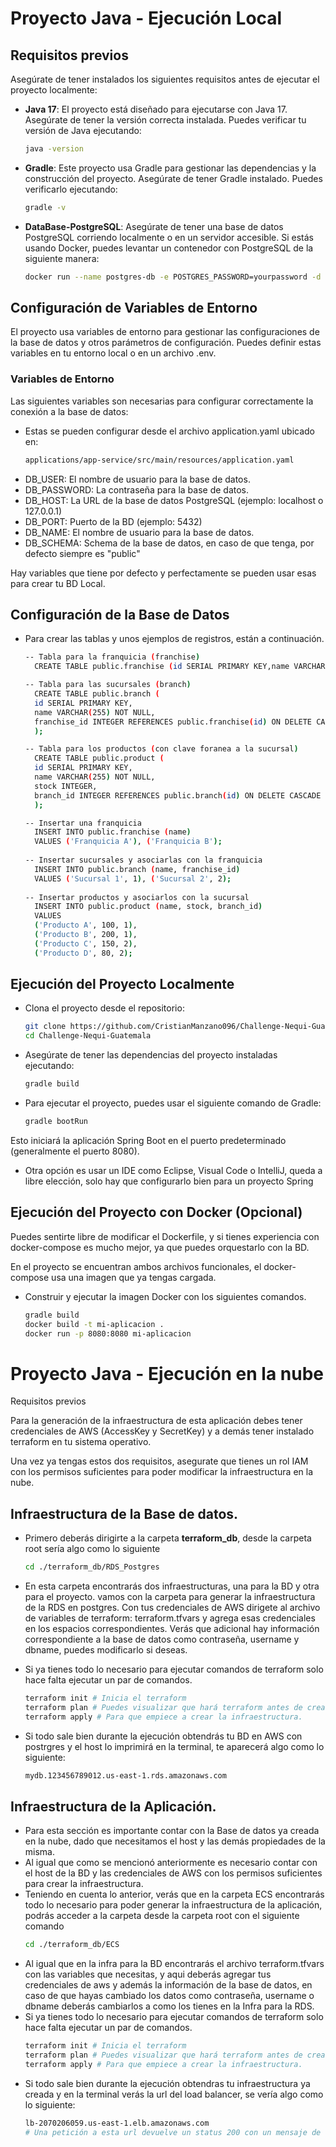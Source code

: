 # Proyecto Java - Ejecución Local

## Requisitos previos

Asegúrate de tener instalados los siguientes requisitos antes de ejecutar el proyecto localmente:

- **Java 17**: El proyecto está diseñado para ejecutarse con Java 17. Asegúrate de tener la versión correcta instalada. Puedes verificar tu versión de Java ejecutando:

  ```bash
  java -version
- **Gradle**: Este proyecto usa Gradle para gestionar las dependencias y la construcción del proyecto. Asegúrate de tener Gradle instalado. Puedes verificarlo ejecutando:
  ```bash
  gradle -v

- **DataBase-PostgreSQL**: Asegúrate de tener una base de datos PostgreSQL corriendo localmente o en un servidor accesible. Si estás usando Docker, puedes levantar un contenedor con PostgreSQL de la siguiente manera:
  ```bash
  docker run --name postgres-db -e POSTGRES_PASSWORD=yourpassword -d -p 5432:5432 postgres:latest

## Configuración de Variables de Entorno
El proyecto usa variables de entorno para gestionar las configuraciones de la base de datos y otros parámetros de configuración. Puedes definir estas variables en tu entorno local o en un archivo .env.

### Variables de Entorno
Las siguientes variables son necesarias para configurar correctamente la conexión a la base de datos:
- Estas se pueden configurar desde el archivo application.yaml ubicado en:
  ```bash 
  applications/app-service/src/main/resources/application.yaml

- DB_USER: El nombre de usuario para la base de datos.
- DB_PASSWORD: La contraseña para la base de datos.
- DB_HOST: La URL de la base de datos PostgreSQL (ejemplo: localhost o 127.0.0.1)
- DB_PORT: Puerto de la BD (ejemplo: 5432)
- DB_NAME: El nombre de usuario para la base de datos.
- DB_SCHEMA: Schema de la base de datos, en caso de que tenga, por defecto siempre es "public"

Hay variables que tiene por defecto y perfectamente se pueden usar esas para crear tu BD Local.

## Configuración de la Base de Datos 
- Para crear las tablas y unos ejemplos de registros, están a continuación.
  ```bash
  -- Tabla para la franquicia (franchise)
    CREATE TABLE public.franchise (id SERIAL PRIMARY KEY,name VARCHAR(255) NOT NULL);

  -- Tabla para las sucursales (branch)
    CREATE TABLE public.branch (
    id SERIAL PRIMARY KEY,
    name VARCHAR(255) NOT NULL,
    franchise_id INTEGER REFERENCES public.franchise(id) ON DELETE CASCADE
    );

  -- Tabla para los productos (con clave foranea a la sucursal)
    CREATE TABLE public.product (
    id SERIAL PRIMARY KEY,
    name VARCHAR(255) NOT NULL,
    stock INTEGER,
    branch_id INTEGER REFERENCES public.branch(id) ON DELETE CASCADE
    );
  
  -- Insertar una franquicia
    INSERT INTO public.franchise (name)
    VALUES ('Franquicia A'), ('Franquicia B');
    
  -- Insertar sucursales y asociarlas con la franquicia
    INSERT INTO public.branch (name, franchise_id)
    VALUES ('Sucursal 1', 1), ('Sucursal 2', 2);
    
  -- Insertar productos y asociarlos con la sucursal
    INSERT INTO public.product (name, stock, branch_id)
    VALUES
    ('Producto A', 100, 1),
    ('Producto B', 200, 1),
    ('Producto C', 150, 2),
    ('Producto D', 80, 2);

## Ejecución del Proyecto Localmente

- Clona el proyecto desde el repositorio:
  ```bash 
  git clone https://github.com/CristianManzano096/Challenge-Nequi-Guatemala.git
  cd Challenge-Nequi-Guatemala
  
- Asegúrate de tener las dependencias del proyecto instaladas ejecutando:
  ```bash 
  gradle build

- Para ejecutar el proyecto, puedes usar el siguiente comando de Gradle:
  ```bash 
  gradle bootRun
Esto iniciará la aplicación Spring Boot en el puerto predeterminado (generalmente el puerto 8080).

- Otra opción es usar un IDE como Eclipse, Visual Code o IntelliJ, queda a libre elección, solo hay que configurarlo bien para un proyecto Spring 

## Ejecución del Proyecto con Docker (Opcional)
Puedes sentirte libre de modificar el Dockerfile, y si tienes experiencia con docker-compose es mucho mejor, ya que puedes orquestarlo con la BD.

En el proyecto se encuentran ambos archivos funcionales, el docker-compose usa una imagen que ya tengas cargada.

- Construir y ejecutar la imagen Docker con los siguientes comandos.
  ```bash
  gradle build
  docker build -t mi-aplicacion .
  docker run -p 8080:8080 mi-aplicacion
  

# Proyecto Java - Ejecución en la nube

Requisitos previos

Para la generación de la infraestructura de esta aplicación debes tener credenciales de AWS (AccessKey y SecretKey) y 
a demás tener instalado terraform en tu sistema operativo.

Una vez ya tengas estos dos requisitos, asegurate que tienes un rol IAM con los permisos suficientes para poder modificar
la infraestructura en la nube.

## Infraestructura de la Base de datos.

- Primero deberás dirigirte a la carpeta **terraform_db**, desde la carpeta root sería algo como lo siguiente
  ```bash
  cd ./terraform_db/RDS_Postgres
  
- En esta carpeta encontrarás dos infraestructuras, una para la BD y otra para el proyecto. vamos con la carpeta para 
generar la infraestructura de la RDS en postgres. Con tus credenciales de AWS dirigete al archivo de variables de 
terraform: terraform.tfvars y agrega esas credenciales en los espacios correspondientes. Verás que adicional hay 
información correspondiente a la base de datos como contraseña, username y dbname, puedes modificarlo si deseas.

- Si ya tienes todo lo necesario para ejecutar comandos de terraform solo hace falta ejecutar un par de comandos.
  ```bash
  terraform init # Inicia el terraform
  terraform plan # Puedes visualizar que hará terraform antes de crearlo
  terraform apply # Para que empiece a crear la infraestructura.
  
- Si todo sale bien durante la ejecución obtendrás tu BD en AWS con postrgres y el host lo imprimirá en la terminal, 
te aparecerá algo como lo siguiente: 
  ```bash
  mydb.123456789012.us-east-1.rds.amazonaws.com

## Infraestructura de la Aplicación.

- Para esta sección es importante contar con la Base de datos ya creada en la nube, dado que necesitamos el host y las 
demás propiedades de la misma.
- Al igual que como se mencionó anteriormente es necesario contar con el host de la BD y las credenciales de AWS con los
permisos suficientes para crear la infraestructura.
- Teniendo en cuenta lo anterior, verás que en la carpeta ECS encontrarás todo lo necesario para poder generar la 
infraestructura de la aplicación, podrás acceder a la carpeta desde la carpeta root con el siguiente comando
  ```bash
  cd ./terraform_db/ECS
- Al igual que en la infra para la BD encontrarás el archivo terraform.tfvars con las variables que necesitas, y aqui 
deberás agregar tus credenciales de aws y además la información de la base de datos, en caso de que hayas cambiado los 
datos como contraseña, username o dbname deberás cambiarlos a como los tienes en la Infra para la RDS.
- Si ya tienes todo lo necesario para ejecutar comandos de terraform solo hace falta ejecutar un par de comandos.
  ```bash
  terraform init # Inicia el terraform
  terraform plan # Puedes visualizar que hará terraform antes de crearlo
  terraform apply # Para que empiece a crear la infraestructura.
- Si todo sale bien durante la ejecución obtendras tu infraestructura ya creada y en la terminal verás la url del load
balancer, se vería algo como lo siguiente:
  ```bash
  lb-2070206059.us-east-1.elb.amazonaws.com
  # Una petición a esta url devuelve un status 200 con un mensaje de OK
